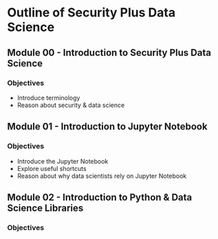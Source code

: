 # Outline of Security Plus Data Science

## Module 00 - Introduction to Security Plus Data Science

### Objectives
* Introduce terminology
* Reason about security & data science

## Module 01 - Introduction to Jupyter Notebook

### Objectives
* Introduce the Jupyter Notebook
* Explore useful shortcuts
* Reason about why data scientists rely on Jupyter Notebook

## Module 02 - Introduction to Python & Data Science Libraries

### Objectives
